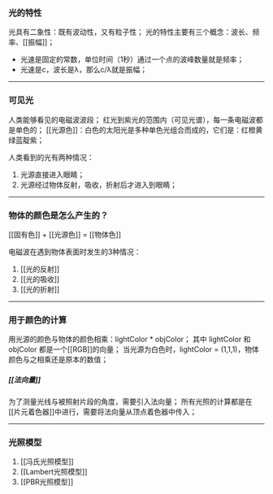 ### 光的特性
光具有二象性：既有波动性，又有粒子性；
光的特性主要有三个概念：波长、频率、[[振幅]]；
- 光速是固定的常数，单位时间（1秒）通过一个点的波峰数量就是频率；
- 光速是c，波长是λ，那么c/λ就是振幅；
***
### 可见光
人类能够看见的电磁波波段；
红光到紫光的范围内（可见光谱），每一条电磁波都是单色的；
[[光源色]]：白色的太阳光是多种单色光组合而成的，它们是：红橙黄绿蓝靛紫；

人类看到的光有两种情况：
1. 光源直接进入眼睛；
2. 光源经过物体反射，吸收，折射后才进入到眼睛；
***
### 物体的颜色是怎么产生的？
[[固有色]] + [[光源色]] = [[物体色]]

电磁波在遇到物体表面时发生的3种情况：
1. [[光的反射]]
2. [[光的吸收]]
3. [[光的折射]]
***
### 用于颜色的计算
用光源的颜色与物体的颜色相乘：lightColor * objColor；
其中 lightColor 和 objColor 都是一个[[RGB]]的向量；
当光源为白色时，lightColor = (1,1,1)，物体颜色与之相乘还是原本的数值；
##### [[法向量]]
为了测量光线与被照射片段的角度，需要引入法向量；
所有光照的计算都是在[[片元着色器]]中进行，需要将法向量从顶点着色器中传入；
***
### 光照模型
1. [[冯氏光照模型]]
2. [[Lambert光照模型]]
3. [[PBR光照模型]]

